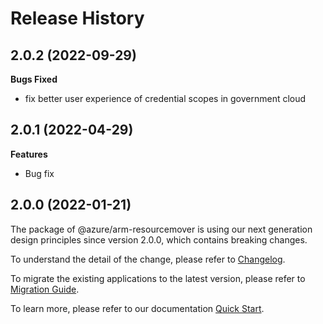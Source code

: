 # Release History

## 2.0.2 (2022-09-29)

**Bugs Fixed**

  -  fix better user experience of credential scopes in government cloud

## 2.0.1 (2022-04-29)

**Features**

  - Bug fix
    
## 2.0.0 (2022-01-21)

The package of @azure/arm-resourcemover is using our next generation design principles since version 2.0.0, which contains breaking changes.

To understand the detail of the change, please refer to [Changelog](https://aka.ms/js-track2-changelog).

To migrate the existing applications to the latest version, please refer to [Migration Guide](https://aka.ms/js-track2-migration-guide).

To learn more, please refer to our documentation [Quick Start](https://aka.ms/js-track2-quickstart).
